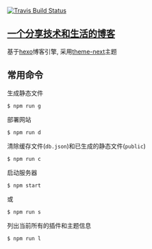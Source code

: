 [![Travis Build Status](https://travis-ci.org/crazygit/hexo-blog.svg?branch=master)](https://travis-ci.org/crazygit/hexo-blog)
## [一个分享技术和生活的博客](http://crazygit.wiseturtles.com/)


基于[hexo](https://hexo.io/)博客引擎, 采用[theme-next](https://github.com/crazygit/hexo-theme-next)主题


## 常用命令

生成静态文件

    $ npm run g

部署网站

    $ npm run d

清除缓存文件(`db.json`)和已生成的静态文件(`public`)

    $ npm run c

启动服务器

    $ npm start

或

    $ npm run s

列出当前所有的插件和主题信息

    $ npm run l
